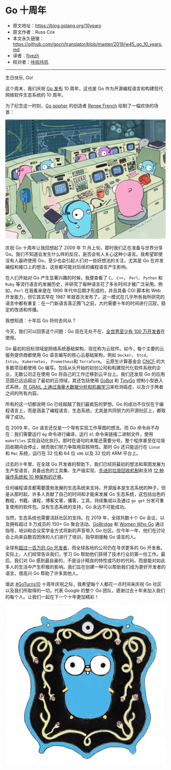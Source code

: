 # Go 十周年
- 原文地址：https://blog.golang.org/10years
- 原文作者：Russ Cox
- 本文永久链接：https://github.com/gocn/translator/blob/master/2019/w45_go_10_years.md
- 译者：[fivezh](https://github.com/fivezh)
- 校对者：[咔叽咔叽](https://github.com/watermelo)
---

生日快乐, Go!

这个周末，我们庆祝 [Go 发布](https://opensource.googleblog.com/2009/11/hey-ho-lets-go.html) 10 周年，这也是 Go 作为开源编程语言和构建现代网络软件生态系统的 10 周年。

为了纪念这一时刻，[Go gopher](https://blog.golang.org/gopher) 的创造者 [Renee French](https://twitter.com/reneefrench) 绘制了一幅欢快的场景：

![gopher10th](../static/images/w45_go_10_years/gopher10th-large.jpg)

庆祝 Go 十周年让我回想起了 2009 年 11 月上旬，那时我们正在准备与世界分享 Go。我们不知道会发生什么样的反应，是否会有人关心这种小语言。我希望即使没有人最终使用 Go，至少也会引起人们对一些好想法的关注，尤其是 Go 在并发编程和接口上的想法，这些都可能对后续的编程语言产生影响。

在人们开始对 Go 产生显著兴趣的时候，我便查看了 `C`， `C++`， `Perl，` `Python` 和 `Ruby` 等流行语言的发展历史，并研究了每种语言花了多长时间才被广泛采用。例如，`Perl` 在我看来是在 1990 年代中后期才形成的，并且具备 CGI 脚本和 Web 开发能力，但它其实早在 1987 年就首次发布了。这一模式在几乎所有我所研究的语言中都有重复：在一门新语言真正腾飞之前，大约需要十年的时间进行沉寂，稳定的改进和传播。

我想知道：十年后 Go 将何去何从？

今天，我们可以回答这个问题：Go 现在无处不在，[全世界至少有 100 万开发者](https://research.swtch.com/gophercount)在使用。

Go 最初的目标领域是网络系统基础架构，现在称为云软件。如今，每个主要的云服务提供商都使用 Go 语言编写的核心云基础架构，例如 `Docker`， `Etcd`， `Istio`， `Kubernetes`， `Prometheus`和 `Terraform`。 云原生计算基金会 [CNCF](https://www.cncf.io/projects/) 的大多数项目都使用 Go 编写。包括从头开始的初创公司和构建现代化软件系统的企业，无数公司正在使用 Go 将自己的工作迁移到云平台上。我们还发现 Go 的应用范围已远远超出了最初的云领域，其还包括使用 [GoBot](https://gobot.io/) 和 [TinyGo](https://tinygo.org/) 控制小型嵌入式系统，[在 GRAIL 上通过海量大数据分析和机器学习](https://medium.com/grail-eng/bigslice-a-cluster-computing-system-for-go-7e03acd2419b)来检测癌症，以及介于两者之间的所有内容。

所有的这一切都说明 Go 已经超越了我们最疯狂的梦想。Go 的成功不仅仅在于编程语言上，而是涵盖了编程语言、生态系统，尤其是共同努力的开源社区上，都取得了成功。

在 2009 年，Go 语言还仅是一个带有实现工作草图的想法。而 Go 命令尚不存在：我们需要运行 `6g` 命令进行编译，运行 `6l` 命令来链接二进制文件，使用 `makefiles` 实现自动化执行。那时在语句的末尾还需要分号。整个程序甚至在垃圾回收期间会停止，继而我们努力争取用双核特性。那时 Go 还只能运行在 `Linux` 和 `Mac` 系统，运行在 32 位和 64 位 `x86` 以及 32 位的 ARM 平台上。

过去的十年里，在全球 Go 开发者的帮助下，我们已经将最初的想法和草图发展为生产型语言，具备出色的工具集、生产级实现、[先进的垃圾回收机制](https://blog.golang.org/ismmkeynote)和支持 [12 种操作系统和 10 种架构的迁移](https://golang.org/doc/install/source#introduction)。

任何编程语言都需要蓬勃发展的生态系统来支持。开源版本是生态系统的种子，但是从那时起，许多人贡献了自己的时间和才能来发展 Go 生态系统，这包括出色的教程，书籍，课程，博客文章，播客，工具，持续集成以及通过 `go get` 分发可重复使用的软件包。没有生态系统的支持，Go 永远不可能成功。

当然，生态系统也需要活跃社区的支持。在 2019 年，全球共数十个 Go 会议，以及拥有超过 9 万成员的 150+ Go 聚会活动。[GoBridge](https://golangbridge.org/) 和 [Women Who Go](https://medium.com/@carolynvs/www-loves-gobridge-ccb26309f667) 通过指导，培训和会议奖学金方式将新的声音带入 Go 社区。仅今年一年，他们在讨论会上向来自数百团体的人们进行了培训，指导刚接触 Go 语言的人。

全球有[超过一百万的 Go 开发者](https://research.swtch.com/gophercount)，而全球各地的公司仍在寻求更多的 Go 开发者。实际上，人们经常告诉我们，学习 Go 帮助他们获得了技术行业的第一份工作。最后，我们对 Go 感到最自豪的，不是设计精良的特性或巧妙的代码，而是能对如此多人的生活中产生积极的影响。我们旨在创建一种可以帮助我们成为更好开发者的语言，很高兴 Go 帮助了许多其他人。

值此 [#GoTurns10](https://twitter.com/search?q=%23GoTurns10) 十周年庆祝之际，我希望每个人都花一点时间来庆祝 Go 社区以及我们所取得的一切。代表 Google 的整个 Go 团队，感谢过去十年来加入我们的每个人。让我们一起在下一个十年更加精彩！

![gopher10th-pin](../static/images/w45_go_10_years/gopher10th-pin-large.jpg)